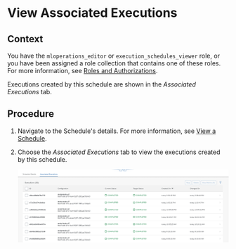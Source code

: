 <!-- loioc7c2307191b04970957e97ffbf5f83f2 -->

# View Associated Executions



## Context

You have the `mloperations_editor` or `execution_schedules_viewer` role, or you have been assigned a role collection that contains one of these roles. For more information, see [Roles and Authorizations](security-e4cf710.md#loio4ef8499d7a4945ec854e3b4590830bcc).

Executions created by this schedule are shown in the *Associated Executions* tab.



## Procedure

1.  Navigate to the Schedule's details. For more information, see [View a Schedule](view-a-schedule-1857004.md).

2.  Choose the *Associated Executions* tab to view the executions created by this schedule.

    ![](images/Associated_Executions_Tab_618f986.png)


